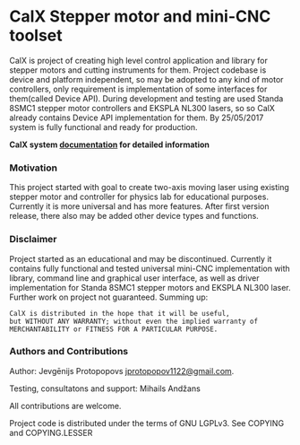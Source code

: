 # CalX Stepper motor and mini-CNC toolset

CalX is project of creating high level control application and library for stepper motors and cutting instruments for them. Project codebase is device and platform independent, so may be adopted to any kind of motor controllers, only requirement is implementation of some interfaces for them(called Device API). During development and testing are used Standa 8SMC1 stepper motor controllers and EKSPLA NL300 lasers, so so CalX already contains Device API implementation for them. By 25/05/2017 system is fully functional and ready for production.

**CalX system [documentation](docs/README.md) for detailed information**


### Motivation
This project started with goal to create two-axis moving laser using existing stepper motor and controller for physics lab for educational purposes. Currently it is more universal and has more features. After first version release, there also may be added other device types and functions.

### Disclaimer
Project started as an educational and may be discontinued. Currently it contains fully functional and tested universal mini-CNC implementation with library, command line and graphical user interface, as well as driver implementation for Standa 8SMC1 stepper motors and EKSPLA NL300 laser. Further work on project not guaranteed. Summing up:
```
CalX is distributed in the hope that it will be useful,
but WITHOUT ANY WARRANTY; without even the implied warranty of
MERCHANTABILITY or FITNESS FOR A PARTICULAR PURPOSE.
```


### Authors and Contributions
Author: Jevgēnijs Protopopovs <jprotopopov1122@gmail.com>.

Testing, consultatons and support: Mihails Andžans

All contributions are welcome.

Project code is distributed under the terms of GNU LGPLv3. See COPYING and COPYING.LESSER
